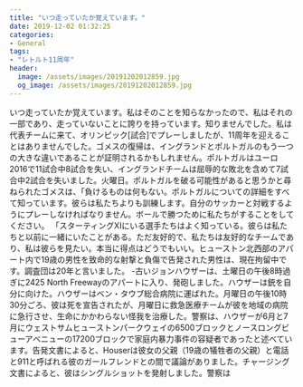 ```yaml
---
title: "いつ走っていたか覚えています。"
date: 2019-12-02 01:32:25
categories:
- General
tags:
- "レトルト11周年"
header:
  image: /assets/images/20191202012859.jpg
  og_image: /assets/images/20191202012859.jpg
---
```


いつ走っていたか覚えています。私はそのことを知らなかったので、私はそれの一部であり、走っていないことに誇りを持っています。知りませんでした。私は代表チームに来て、オリンピック[試合]でプレーしましたが、11周年を迎えることはありませんでした。ゴメスの復帰は、イングランドとポルトガルのもう一つの大きな違いであることが証明されるかもしれません。ポルトガルはユーロ2016で11試合中8試合を失い、イングランドチームは屈辱的な敗北を含めて7試合中2試合を失いました。火曜日。ポルトガルを破る可能性があると思うかと尋ねられたゴメスは、「負けるものは何もない。ポルトガルについての詳細をすべて知っています。彼らは私たちよりも訓練します。自分のサッカーと対戦するようにプレーしなければなりません。ボールで勝つために私たちがすることをしてください。 「スターティングXIにいる選手たちはよく知っている。彼らは私たちと以前に一緒にいたことがある。ただ友好的で、私たちは友好的なチームであり、私は彼らを見たい。本当に得点はどうでもいい。ヒューストン北西部のアパート内で19歳の男性を致命的な射撃と負傷で告発された男性は、現在拘留中です。調査団は20年と言いました。 -古いジョンハウザーは、土曜日の午後8時過ぎに2425 North Freewayのアパートに入り、発砲しました。ハウザーは銃を自分に向けた。ハウザーはベン・タウブ総合病院に運ばれた。月曜日の午後10時30分ごろ、彼は死を宣告されたが、月曜日に救急医療チームが彼を地域の病院に急行させ、生命にかかわらない怪我を治療した。警察は、ハウザーが6月と7月にウェストサムヒューストンパークウェイの6500ブロックとノースロングビューアベニューの17200ブロックで家庭内暴力事件の容疑者であったと述べています。告発文書によると、Houserは彼女の父親（19歳の犠牲者の父親）と電話と911と呼ばれる彼のガールフレンドとの間で議論がありました。チャージング文書によると、彼はシングルショットを発射しました。警察は
